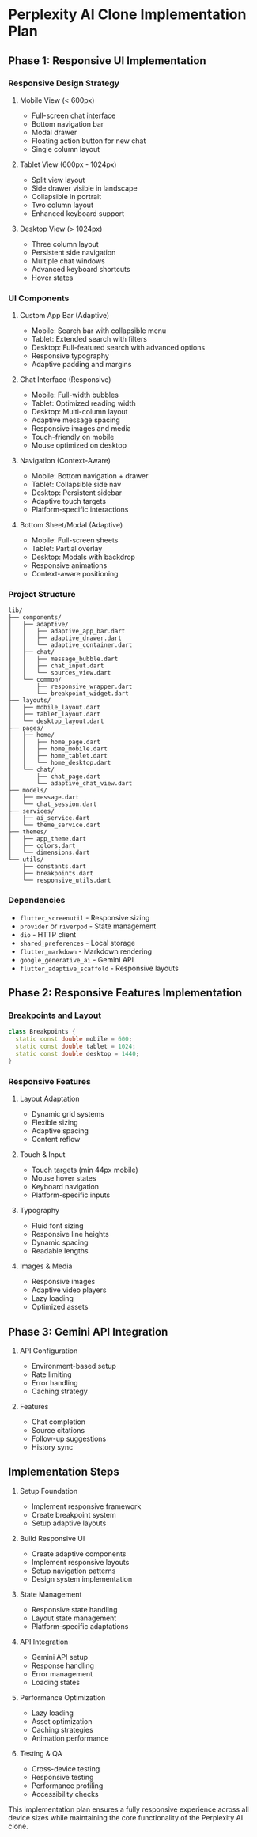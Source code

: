 # Perplexity AI Clone Implementation Plan

## Phase 1: Responsive UI Implementation

### Responsive Design Strategy

1. Mobile View (< 600px)

   - Full-screen chat interface
   - Bottom navigation bar
   - Modal drawer
   - Floating action button for new chat
   - Single column layout

2. Tablet View (600px - 1024px)

   - Split view layout
   - Side drawer visible in landscape
   - Collapsible in portrait
   - Two column layout
   - Enhanced keyboard support

3. Desktop View (> 1024px)
   - Three column layout
   - Persistent side navigation
   - Multiple chat windows
   - Advanced keyboard shortcuts
   - Hover states

### UI Components

1. Custom App Bar (Adaptive)

   - Mobile: Search bar with collapsible menu
   - Tablet: Extended search with filters
   - Desktop: Full-featured search with advanced options
   - Responsive typography
   - Adaptive padding and margins

2. Chat Interface (Responsive)

   - Mobile: Full-width bubbles
   - Tablet: Optimized reading width
   - Desktop: Multi-column layout
   - Adaptive message spacing
   - Responsive images and media
   - Touch-friendly on mobile
   - Mouse optimized on desktop

3. Navigation (Context-Aware)

   - Mobile: Bottom navigation + drawer
   - Tablet: Collapsible side nav
   - Desktop: Persistent sidebar
   - Adaptive touch targets
   - Platform-specific interactions

4. Bottom Sheet/Modal (Adaptive)
   - Mobile: Full-screen sheets
   - Tablet: Partial overlay
   - Desktop: Modals with backdrop
   - Responsive animations
   - Context-aware positioning

### Project Structure

```
lib/
├── components/
│   ├── adaptive/
│   │   ├── adaptive_app_bar.dart
│   │   ├── adaptive_drawer.dart
│   │   └── adaptive_container.dart
│   ├── chat/
│   │   ├── message_bubble.dart
│   │   ├── chat_input.dart
│   │   └── sources_view.dart
│   └── common/
│       ├── responsive_wrapper.dart
│       └── breakpoint_widget.dart
├── layouts/
│   ├── mobile_layout.dart
│   ├── tablet_layout.dart
│   └── desktop_layout.dart
├── pages/
│   ├── home/
│   │   ├── home_page.dart
│   │   ├── home_mobile.dart
│   │   ├── home_tablet.dart
│   │   └── home_desktop.dart
│   └── chat/
│       ├── chat_page.dart
│       └── adaptive_chat_view.dart
├── models/
│   ├── message.dart
│   └── chat_session.dart
├── services/
│   ├── ai_service.dart
│   └── theme_service.dart
├── themes/
│   ├── app_theme.dart
│   ├── colors.dart
│   └── dimensions.dart
└── utils/
    ├── constants.dart
    ├── breakpoints.dart
    └── responsive_utils.dart
```

### Dependencies

- `flutter_screenutil` - Responsive sizing
- `provider` or `riverpod` - State management
- `dio` - HTTP client
- `shared_preferences` - Local storage
- `flutter_markdown` - Markdown rendering
- `google_generative_ai` - Gemini API
- `flutter_adaptive_scaffold` - Responsive layouts

## Phase 2: Responsive Features Implementation

### Breakpoints and Layout

```dart
class Breakpoints {
  static const double mobile = 600;
  static const double tablet = 1024;
  static const double desktop = 1440;
}
```

### Responsive Features

1. Layout Adaptation

   - Dynamic grid systems
   - Flexible sizing
   - Adaptive spacing
   - Content reflow

2. Touch & Input

   - Touch targets (min 44px mobile)
   - Mouse hover states
   - Keyboard navigation
   - Platform-specific inputs

3. Typography

   - Fluid font sizing
   - Responsive line heights
   - Dynamic spacing
   - Readable lengths

4. Images & Media
   - Responsive images
   - Adaptive video players
   - Lazy loading
   - Optimized assets

## Phase 3: Gemini API Integration

1. API Configuration

   - Environment-based setup
   - Rate limiting
   - Error handling
   - Caching strategy

2. Features
   - Chat completion
   - Source citations
   - Follow-up suggestions
   - History sync

## Implementation Steps

1. Setup Foundation

   - Implement responsive framework
   - Create breakpoint system
   - Setup adaptive layouts

2. Build Responsive UI

   - Create adaptive components
   - Implement responsive layouts
   - Setup navigation patterns
   - Design system implementation

3. State Management

   - Responsive state handling
   - Layout state management
   - Platform-specific adaptations

4. API Integration

   - Gemini API setup
   - Response handling
   - Error management
   - Loading states

5. Performance Optimization

   - Lazy loading
   - Asset optimization
   - Caching strategies
   - Animation performance

6. Testing & QA
   - Cross-device testing
   - Responsive testing
   - Performance profiling
   - Accessibility checks

This implementation plan ensures a fully responsive experience across all device sizes while maintaining the core functionality of the Perplexity AI clone.

